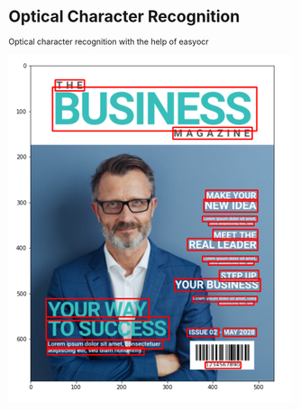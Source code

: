# Optical Character Recognition

Optical character recognition with the help of easyocr

![](./result.png)
